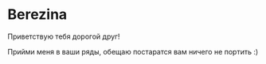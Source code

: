 # Berezina

Приветствую тебя дорогой друг!

Прийми меня в ваши ряды, обещаю постаратся вам ничего не портить :)
